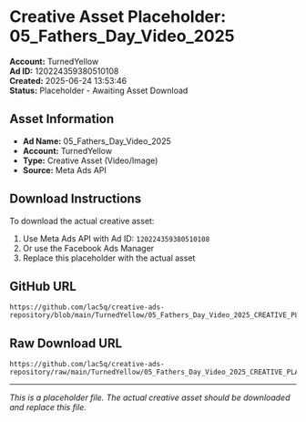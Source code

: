 # Creative Asset Placeholder: 05_Fathers_Day_Video_2025

**Account:** TurnedYellow  
**Ad ID:** 120224359380510108  
**Created:** 2025-06-24 13:53:46  
**Status:** Placeholder - Awaiting Asset Download

## Asset Information
- **Ad Name:** 05_Fathers_Day_Video_2025
- **Account:** TurnedYellow
- **Type:** Creative Asset (Video/Image)
- **Source:** Meta Ads API

## Download Instructions
To download the actual creative asset:

1. Use Meta Ads API with Ad ID: `120224359380510108`
2. Or use the Facebook Ads Manager
3. Replace this placeholder with the actual asset

## GitHub URL
```
https://github.com/lac5q/creative-ads-repository/blob/main/TurnedYellow/05_Fathers_Day_Video_2025_CREATIVE_PLACEHOLDER.md
```

## Raw Download URL
```
https://github.com/lac5q/creative-ads-repository/raw/main/TurnedYellow/05_Fathers_Day_Video_2025_CREATIVE_PLACEHOLDER.md
```

---
*This is a placeholder file. The actual creative asset should be downloaded and replace this file.*
